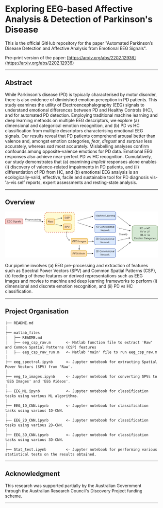 Exploring EEG-based Affective Analysis \& Detection of Parkinson's Disease
=================================

This is the official GitHub repository for the paper "Automated Parkinson’s Disease Detection and Affective Analysis
from Emotional EEG Signals".

Pre-print version of the paper: [https://arxiv.org/abs/2202.12936](https://arxiv.org/abs/2202.12936)

---------------------------------
## Abstract
While Parkinson's disease (PD) is typically characterised by motor disorder, there is also evidence of diminished emotion perception in PD patients. This study examines the utility of Electroencephalography (EEG) signals to understand emotional differences between PD and Healthy Controls (HC), and for automated PD detection. Employing traditional machine learning and deep learning methods on multiple EEG descriptors, we explore (a) dimensional and categorical emotion recognition, and (b) PD vs HC classification from multiple descriptors characterising emotional EEG signals. Our results reveal that PD patients comprehend arousal better than valence and, amongst emotion categories, _fear_, _disgust_ and _surprise_ less accurately, whereas _sad_ most accurately. Mislabelling analyses confirm confounds among opposite-valence emotions for PD data. Emotional EEG responses also achieve near-perfect PD vs HC recognition.
Cumulatively, our study demonstrates that (a) examining _implicit_ responses alone enables (i) discovery of valence-related impairments in PD patients, and (ii) differentiation of PD from HC, and (b) emotional EEG analysis is an ecologically-valid, effective, facile and sustainable tool for PD diagnosis vis-\'a-vis self reports, expert assessments and resting-state analysis.

--------------------------------
## Overview
![Overview](./images/EEG_overview.png)

Our pipeline involves (a) EEG pre-processing and extraction of features such as Spectral Power Vectors (SPV)
and Common Spatial Patterns (CSP), (b) feeding of these features or derived representations such as EEG images
and movies to machine and deep learning frameworks to perform (i) dimensional and discrete emotion recognition,
and (ii) PD vs HC classification.

--------------------------------
## Project Organisation


    ├── README.md
    │
    ├── matlab_files
    │   ├── README.md
    │   ├── eeg_csp_raw.m       <- Matlab function file to extract 'Raw' and Common Spatial Patterns (CSP) features
    │   ├── eeg_csp_raw_run.m   <- Matlab 'main' file to run eeg_csp_raw.m
    │
    ├── eeg_spectral.ipynb      <- Jupyter notebook for extracting Spatial Power Vectors (SPV) from 'Raw'.
    │
    ├── eeg_to_images.ipynb     <- Jupyter notebook for converting SPVs to 'EEG Images' and 'EEG Videos'.
    │
    ├── EEG_ML.ipynb            <- Jupyter notebook for classification tasks using various ML algorithms.
    │
    ├── EEG_1D_CNN.ipynb        <- Jupyter notebook for classification tasks using various 1D-CNN.
    │
    ├── EEG_2D_CNN.ipynb        <- Jupyter notebook for classification tasks using various 2D-CNN.
    │
    ├── EEG_3D_CNN.ipynb        <- Jupyter notebook for classification tasks using various 3D-CNN.
    │
    ├── Stat_test.ipynb         <- Jupyter notebook for performing various statistical tests on the results obtained.

--------------------------------
## Acknowledgment
This research was supported partially by the Australian Government through the Australian Research Council's Discovery
Project funding scheme.

-------------------------------
